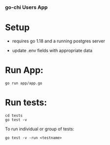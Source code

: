 ### go-chi Users App

# Setup

- requires go 1.18 and a running postgres server

- update .env fields with appropriate data

# Run App:

    go run app/app.go

# Run tests:

    cd tests
    go test -v

  To run individual or group of tests:

    go test -v -run <testname>

